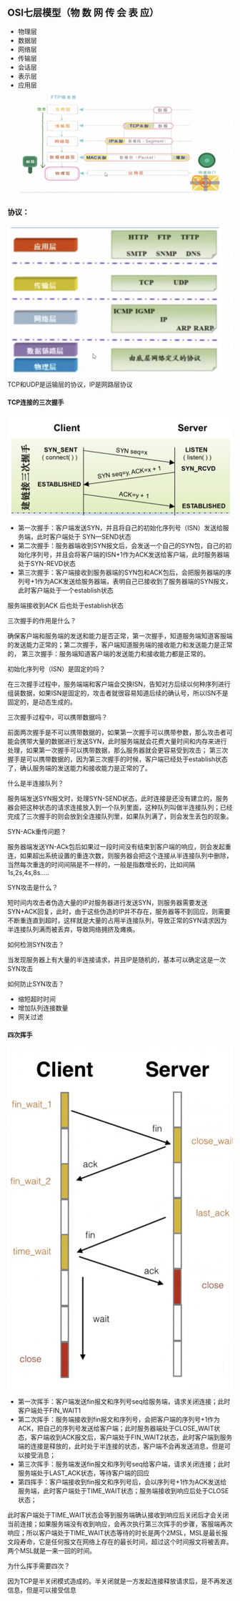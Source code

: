 ## OSI七层模型（物 数 网 传 会 表 应）
- 物理层
- 数据层
- 网络层
- 传输层
- 会话层
- 表示层
- 应用层
![avatar](https://github.com/liangshuangs/vue-study/blob/main/img/img4.png)

### 协议：
![avatar](https://github.com/liangshuangs/vue-study/blob/main/img/img5.png)
TCP和UDP是运输层的协议，IP是网路层协议
#### TCP连接的三次握手
![avatar](https://github.com/liangshuangs/vue-study/blob/main/img/img6.png)
- 第一次握手：客户端发送SYN，并且将自己的初始化序列号（ISN）发送给服务端，此时客户端处于 SYN—SEND状态
- 第二次握手：服务器端收到SYN报文后，会发送一个自己的SYN包，自己的初始化序列号，并且会将客户端的ISN+1作为ACK发送给客户端，此时服务器端处于SYN-REVD状态
- 第三次握手：客户端接收到服务器端的SYN包和ACK包后，会把服务器端的序列号+1作为ACK发送给服务器端，表明自己已接收到了服务器端的SYN报文，此时客户端处于一个establish状态


服务端接收到ACK 后也处于establish状态


三次握手的作用是什么？

确保客户端和服务端的发送和能力是否正常，第一次握手，知道服务端知道客服端的发送能力正常的；第二次握手，客户端知道服务端的接收能力和发送能力是正常的，
第三次握手：服务端知道客户端的发送能力和接收能力都是正常的。


初始化序列号（ISN）是固定的吗？


在三次握手过程中，服务端端和客户端会交换ISN，告知对方后续以何种序列进行组装数据，如果ISN是固定的，攻击者就很容易知道后续的确认号，所以ISN不是固定的，是动态生成的。


三次握手过程中，可以携带数据吗？


前面两次握手是不可以携带数据的，如果第一次握手可以携带参数，那么攻击者可能会携带大量的数据进行发送SYN，此时服务端就会花费大量时间和内存来进行处理，如果第一次握手可以携带数据，那么服务器就会更容易受到攻击；
第三次握手是可以携带数据的，因为第三次握手的时候，客户端已经处于establish状态了，确认服务端的发送能力和接收能力是正常的了。


什么是半连接队列？


服务端发送SYN报文时，处理SYN-SEND状态，此时连接是还没有建立的，服务器会把这种状态的请求连接放入到一个队列里面，这种队列叫做半连接队列；已经完成了三次握手的则会放到全连接队列里，如果队列满了，则会发生丢包的现象。

SYN-ACk重传问题？


服务器端发送YN-ACk包后如果过一段时间没有结束到客户端的响应，则会发起重连，如果超出系统设置的重连次数，则服务器会把这个连接从半连接队列中删除，当然每次重连的时间间隔是不一样的，一般是指数增长的，比如间隔1s,2s,4s,8s.....

SYN攻击是什么？


短时间内攻击者伪造大量的IP对服务器进行发送SYN，则服务器需要发送SYN+ACK回复，此时，由于这些伪造的IP并不存在，服务器等不到回应，则需要不断重连直到超时，这样就是大量的占用半连接队列，导致正常的SYN请求因为半连接队列满而被丢弃，导致网络拥挤及瘫痪。


如何检测SYN攻击？


当发现服务器上有大量的半连接请求，并且IP是随机的，基本可以确定这是一次SYN攻击


如何防止SYN攻击？


- 缩短超时时间
- 增加队列连接数量
- 网关过滤

#### 四次挥手
![avatar](https://github.com/liangshuangs/vue-study/blob/main/img/img7.png)
- 第一次挥手：客户端发送fin报文和序列号seq给服务端，请求关闭连接；此时客户端处于FIN_WAIT1
- 第二次挥手：服务端接收到fin报文和序列号，会把客户端的序列号+1作为ACK，把自己的序列号发送给客户端；此时服务器端处于CLOSE_WAIT状态，客户端收到ACK报文后，客户端处于FIN_WAIT2状态，此时客户端到服务端的连接是释放的，此时处于半连接的状态，客户端不会再发送消息，但是可以接受消息；
- 第三次挥手：服务端发送fin报文和序列号seq给客户端，请求关闭连接；此时服务端处于LAST_ACK状态，等待客户端的回应
- 第四挥手：客户端接收到fin报文和序列号后，会以序列号+1作为ACK发送给服务端，此时客户端处于TIME_WAIT状态；服务端接收到响应后处于CLOSE状态；


此时客户端处于TIME_WAIT状态会等到服务端确认接收到响应后关闭后才会关闭当前连接；如果服务端没有收到响应，会再次执行第三次挥手的步骤，客服端再次响应；所以客户端处于TIME_WAIT状态等待的时长是两个2MSL，MSL是最长报文段寿命，它是任何报文在网络上存在的最长时间，超过这个时间报文将被丢弃。两个MSL就是一来一回的时间。


为什么挥手需要四次？


因为TCP是半关闭模式造成的。半关闭就是一方发起连接释放请求后，是不再发送信息，但是可以接受信息



